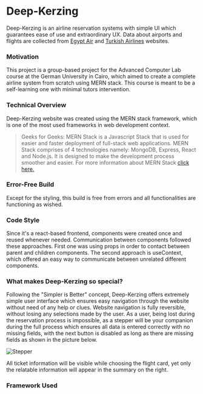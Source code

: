 # Deep-Kerzing
Deep-Kerzing is an airline reservation systems with simple UI which guarantees ease of use and extraordinary UX. Data about airports and flights are collected from [Egypt Air](https://www.egyptair.com/en/Pages/HomePage.aspx) and [Turkish Airlines](https://www.turkishairlines.com/) websites.

### Motivation
This project is a group-based project for the Advanced Computer Lab course at the German University in Cairo, which aimed to create a complete airline system from scratch using MERN stack. This course is meant to be a self-learning one with minimal tutors intervention.

### Technical Overview
Deep-Kerzing website was created using the MERN stack framework, which is one of the most used frameworks in web development context.
>Geeks for Geeks: MERN Stack is a Javascript Stack that is used for easier and faster deployment of full-stack web applications. MERN Stack comprises of 4 technologies namely: MongoDB, Express, React and Node.js. It is designed to make the development process smoother and easier.
For more information about MERN Stack [click here.](https://www.geeksforgeeks.org/mern-stack/) 

### Error-Free Build
Except for the styling, this build is free from errors and all functionalities are functioning as wished.

### Code Style
Since it's a react-based frontend, components were created once and reused whenever needed. Communication between components followed these approaches. First one was using props in order to contact between parent and children components. The second approach is useContext, which offered an easy way to communicate between unrelated different components.

### What makes Deep-Kerzing so special?
Following the "Simpler is Better" concept, Deep-Kerzing offers extremely simple user interface which ensures easy navigation through the website without need of any help or clues.
Website navigation is fully reversible, without losing any selections made by the user. As a user, being lost during the reservation process is impossible, as a stepper will be your companion during the full process which ensures all data is entered correctly with no missing fields, with the next button is disabled as long as there are missing fields as shown in the picture below.

![Stepper](https://user-images.githubusercontent.com/65810674/147383752-05ce27c9-1f2d-4a24-b8d8-5f0e0a3cc85d.png)

All ticket information will be visible while choosing the flight card, yet only the relatable information will appear in the summary on the right.

### Framework Used

